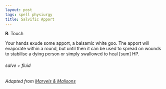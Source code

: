 ```yaml
---
layout: post
tags: spell physiurgy
title: Salvific Apport
---
```


**R**: Touch

Your hands exude some apport, a balsamic white goo. The apport will evaporate within a round, but until then it can be used to spread on wounds to stabilise a dying person or simply swallowed to heal [sum] HP.

###### *salve + fluid*

###### Adapted from [Marvels & Malisons](https://www.drivethrurpg.com/product/211911/Marvels--Malisons)
